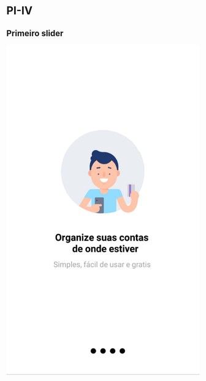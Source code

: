 # PI-IV

## Primeiro slider

![](https://github.com/ValerioZucoloto/PI-IV/blob/main/BOAS%20VINDAS.jpeg)
